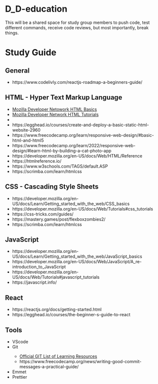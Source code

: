 # D_D-education
This will be a shared space for study group members to push code, test different commands, receive code reviews, but most importantly, break things. 

# Study Guide

## General
<ul>
    <li>https://www.codelivly.com/reactjs-roadmap-a-beginners-guide/</li>
</ul>

## HTML - Hyper Text Markup Language
<ul>
    <li>
        <a href="https://developer.mozilla.org/en-US/docs/Learn/Getting_started_with_the_web/HTML_basics">Mozilla Developer Netowork HTML Basics</a>
    </li>
    <li>
        <a href="https://developer.mozilla.org/en-US/docs/Web/Tutorials#html_tutorials">Mozilla Developer Network HTML Tutorials</a>
    </li>
    <li>
        <a href="https://learnxinyminutes.com/docs/html/"></a>
    </li>
    <li>https://egghead.io/courses/create-and-deploy-a-basic-static-html-website-2960</li>
    <li>https://www.freecodecamp.org/learn/responsive-web-design/#basic-html-and-html5</li>
    <li>https://www.freecodecamp.org/learn/2022/responsive-web-design/#learn-html-by-building-a-cat-photo-app</li>
    <li>https://developer.mozilla.org/en-US/docs/Web/HTML/Reference</li>
    <li>https://htmlreference.io/</li>
    <li>https://www.w3schools.com/TAGS/default.ASP</li>
    <li>https://scrimba.com/learn/htmlcss</li>
</ul>

## CSS - Cascading Style Sheets
<ul>
	<li>https://developer.mozilla.org/en-US/docs/Learn/Getting_started_with_the_web/CSS_basics</li>
	<li>https://developer.mozilla.org/en-US/docs/Web/Tutorials#css_tutorials</li>
	<li>https://css-tricks.com/guides/</li>
	<li>https://mastery.games/post/flexboxzombies2/</li>
	<li>https://scrimba.com/learn/htmlcss</li>
</ul>

## JavaScript
<ul>
    <li>https://developer.mozilla.org/en-US/docs/Learn/Getting_started_with_the_web/JavaScript_basics</li>
    <li>https://developer.mozilla.org/en-US/docs/Web/JavaScript/A_re-introduction_to_JavaScript</li>
    <li>https://developer.mozilla.org/en-US/docs/Web/Tutorials#javascript_tutorials</li>
    <li>https://javascript.info/</li>
</ul>

## React
<ul>
    <li>https://reactjs.org/docs/getting-started.html</li>
    <li>https://egghead.io/courses/the-beginner-s-guide-to-react</li>
</ul>

## Tools
<ul>
    <li>VScode</li>
    <li>Git</li>
        <ul>
            <li><a href="https://git-scm.com/doc/ext">Official GIT List of Learning Resources</a></li>
            <li>https://www.freecodecamp.org/news/writing-good-commit-messages-a-practical-guide/</li>
        </ul>
    <li>Emmet</li>
    <li>Prettier</li>
</ul>